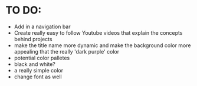 # TO DO: 
- Add in a navigation bar
- Create really easy to follow Youtube videos that explain the concepts behind projects
- make the title name more dynamic and make the background color more appealing that the really 'dark purple' color
- potential color palletes
- black and white?
- a really simple color
- change font as well